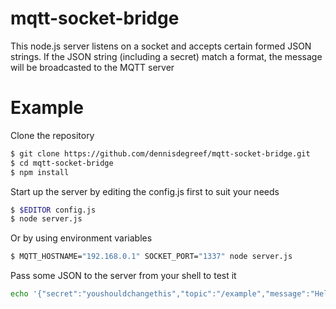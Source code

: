mqtt-socket-bridge
===========

This node.js server listens on a socket and accepts certain formed JSON strings.
If the JSON string (including a secret) match a format, the message will be broadcasted to the MQTT server

Example
=======

Clone the repository
```bash
$ git clone https://github.com/dennisdegreef/mqtt-socket-bridge.git
$ cd mqtt-socket-bridge
$ npm install
```

Start up the server by editing the config.js first to suit your needs
```bash
$ $EDITOR config.js
$ node server.js
```

Or by using environment variables
```bash
$ MQTT_HOSTNAME="192.168.0.1" SOCKET_PORT="1337" node server.js
```

Pass some JSON to the server from your shell to test it
```bash
echo '{"secret":"youshouldchangethis","topic":"/example","message":"Hello world!"}' | nc 127.0.0.1 1445
```

